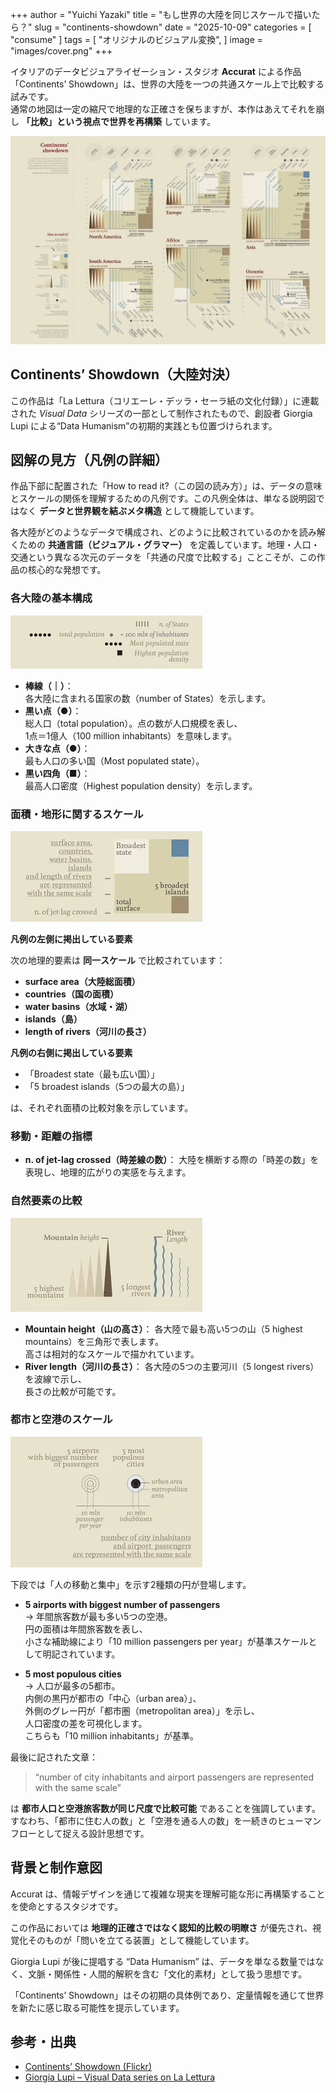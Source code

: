 +++
author = "Yuichi Yazaki"
title = "もし世界の大陸を同じスケールで描いたら？"
slug = "continents-showdown"
date = "2025-10-09"
categories = [
    "consume"
]
tags = [
    "オリジナルのビジュアル変換",
]
image = "images/cover.png"
+++

イタリアのデータビジュアライゼーション・スタジオ **Accurat** による作品「Continents’ Showdown」は、世界の大陸を一つの共通スケール上で比較する試みです。  
通常の地図は一定の縮尺で地理的な正確さを保ちますが、本作はあえてそれを崩し **「比較」という視点で世界を再構築** しています。

<!--more-->

![](images/mainvisual.png)

## Continents’ Showdown（大陸対決）


この作品は「La Lettura（コリエーレ・デッラ・セーラ紙の文化付録）」に連載された *Visual Data* シリーズの一部として制作されたもので、創設者 Giorgia Lupi による“Data Humanism”の初期的実践とも位置づけられます。


## 図解の見方（凡例の詳細）

作品下部に配置された「How to read it?（この図の読み方）」は、データの意味とスケールの関係を理解するための凡例です。この凡例全体は、単なる説明図ではなく **データと世界観を結ぶメタ構造** として機能しています。

各大陸がどのようなデータで構成され、どのように比較されているのかを読み解くための **共通言語（ビジュアル・グラマー）** を定義しています。地理・人口・交通という異なる次元のデータを「共通の尺度で比較する」ことこそが、この作品の核心的な発想です。


### 各大陸の基本構成

![凡例1](images/legend-1.png)

- **棒線（｜）**：  
  各大陸に含まれる国家の数（number of States）を示します。
- **黒い点（●）**：  
  総人口（total population）。点の数が人口規模を表し、  
  1点＝1億人（100 million inhabitants）を意味します。
- **大きな点（●）**：  
  最も人口の多い国（Most populated state）。
- **黒い四角（■）**：  
  最高人口密度（Highest population density）を示します。



### 面積・地形に関するスケール

![凡例2](images/legend-2.png)

**凡例の左側に掲出している要素**

次の地理的要素は **同一スケール** で比較されています：

- **surface area（大陸総面積）**  
- **countries（国の面積）**  
- **water basins（水域・湖）**  
- **islands（島）**  
- **length of rivers（河川の長さ）**

**凡例の右側に掲出している要素**

- 「Broadest state（最も広い国）」
- 「5 broadest islands（5つの最大の島）」

は、それぞれ面積の比較対象を示しています。



### 移動・距離の指標

- **n. of jet-lag crossed（時差線の数）**：
  大陸を横断する際の「時差の数」を表現し、地理的広がりの実感を与えます。



### 自然要素の比較

![凡例3](images/legend-3.png)

- **Mountain height（山の高さ）**：
  各大陸で最も高い5つの山（5 highest mountains）を三角形で表します。  
  高さは相対的なスケールで描かれています。
- **River length（河川の長さ）**：
  各大陸の5つの主要河川（5 longest rivers）を波線で示し、  
  長さの比較が可能です。



### 都市と空港のスケール

![凡例4](images/legend-4.png)

下段では「人の移動と集中」を示す2種類の円が登場します。

- **5 airports with biggest number of passengers**  
  → 年間旅客数が最も多い5つの空港。  
  円の面積は年間旅客数を表し、  
  小さな補助線により「10 million passengers per year」が基準スケールとして明記されています。

- **5 most populous cities**  
  → 人口が最多の5都市。  
  内側の黒円が都市の「中心（urban area）」、  
  外側のグレー円が「都市圏（metropolitan area）」を示し、  
  人口密度の差を可視化します。  
  こちらも「10 million inhabitants」が基準。

最後に記された文章：

> “number of city inhabitants and airport passengers are represented with the same scale”

は **都市人口と空港旅客数が同じ尺度で比較可能** であることを強調しています。  
すなわち、「都市に住む人の数」と「空港を通る人の数」を一続きのヒューマンフローとして捉える設計思想です。




## 背景と制作意図

Accurat は、情報デザインを通じて複雑な現実を理解可能な形に再構築することを使命とするスタジオです。

この作品においては **地理的正確さではなく認知的比較の明瞭さ** が優先され、視覚化そのものが「問いを立てる装置」として機能しています。

Giorgia Lupi が後に提唱する “Data Humanism” は、データを単なる数量ではなく、文脈・関係性・人間的解釈を含む「文化的素材」として扱う思想です。

「Continents’ Showdown」はその初期の具体例であり、定量情報を通じて世界を新たに感じ取る可能性を提示しています。


## 参考・出典

- [Continents’ Showdown (Flickr)](https://www.flickr.com/photos/accurat/8250027430/in/album-72157632185046466/)
- [Giorgia Lupi – Visual Data series on La Lettura](https://giorgialupi.com/lalettura)